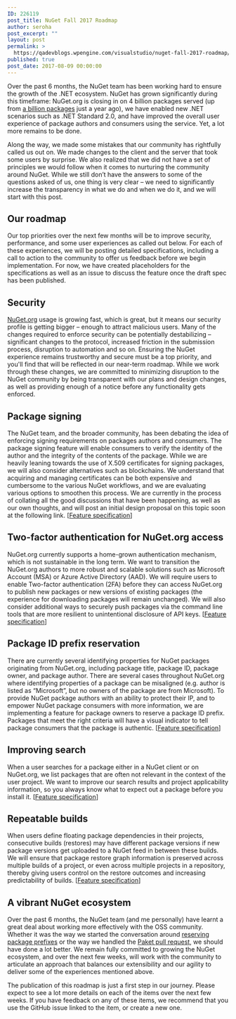 ```yaml
---
ID: 226119
post_title: NuGet Fall 2017 Roadmap
author: seroha
post_excerpt: ""
layout: post
permalink: >
  https://qadevblogs.wpengine.com/visualstudio/nuget-fall-2017-roadmap/
published: true
post_date: 2017-08-09 00:00:00
---
```

Over the past 6 months, the NuGet team has been working hard to ensure the growth of the .NET ecosystem. NuGet has grown significantly during this timeframe: NuGet.org is closing in on 4 billion packages served (up from [a billion packages][1] just a year ago), we have enabled new .NET scenarios such as .NET Standard 2.0, and have improved the overall user experience of package authors and consumers using the service. Yet, a lot more remains to be done.

Along the way, we made some mistakes that our community has rightfully called us out on. We made changes to the client and the server that took some users by surprise. We also realized that we did not have a set of principles we would follow when it comes to nurturing the community around NuGet. While we still don’t have the answers to some of the questions asked of us, one thing is very clear – we need to significantly increase the transparency in what we do and when we do it, and we will start with this post.

## Our roadmap

Our top priorities over the next few months will be to improve security, performance, and some user experiences as called out below. For each of these experiences, we will be posting detailed specifications, including a call to action to the community to offer us feedback before we begin implementation. For now, we have created placeholders for the specifications as well as an issue to discuss the feature once the draft spec has been published.

## Security

[NuGet.org][2] usage is growing fast, which is great, but it means our security profile is getting bigger – enough to attract malicious users. Many of the changes required to enforce security can be potentially destabilizing – significant changes to the protocol, increased friction in the submission process, disruption to automation and so on. Ensuring the NuGet experience remains trustworthy and secure must be a top priority, and you'll find that will be reflected in our near-term roadmap. While we work through these changes, we are committed to minimizing disruption to the NuGet community by being transparent with our plans and design changes, as well as providing enough of a notice before any functionality gets enforced.

## Package signing

The NuGet team, and the broader community, has been debating the idea of enforcing signing requirements on packages authors and consumers. The package signing feature will enable consumers to verify the identity of the author and the integrity of the contents of the package. While we are heavily leaning towards the use of X.509 certificates for signing packages, we will also consider alternatives such as blockchains. We understand that acquiring and managing certificates can be both expensive and cumbersome to the various NuGet workflows, and we are evaluating various options to smoothen this process. We are currently in the process of collating all the good discussions that have been happening, as well as our own thoughts, and will post an initial design proposal on this topic soon at the following link. [[Feature specification][3]]

## Two-factor authentication for NuGet.org access

NuGet.org currently supports a home-grown authentication mechanism, which is not sustainable in the long term. We want to transition the NuGet.org authors to more robust and scalable solutions such as Microsoft Account (MSA) or Azure Active Directory (AAD). We will require users to enable Two-factor authentication (2FA) before they can access NuGet.org to publish new packages or new versions of existing packages (the experience for downloading packages will remain unchanged). We will also consider additional ways to securely push packages via the command line tools that are more resilient to unintentional disclosure of API keys. [[Feature specification][4]]

## Package ID prefix reservation

There are currently several identifying properties for NuGet packages originating from NuGet.org, including package title, package ID, package owner, and package author. There are several cases throughout NuGet.org where identifying properties of a package can be misaligned (e.g. author is listed as “Microsoft”, but no owners of the package are from Microsoft). To provide NuGet package authors with an ability to protect their IP, and to empower NuGet package consumers with more information, we are implementing a feature for package owners to reserve a package ID prefix. Packages that meet the right criteria will have a visual indicator to tell package consumers that the package is authentic. [[Feature specification][5]]

## Improving search

When a user searches for a package either in a NuGet client or on NuGet.org, we list packages that are often not relevant in the context of the user project. We want to improve our search results and project applicability information, so you always know what to expect out a package before you install it. [[Feature specification][6]]

## Repeatable builds

When users define floating package dependencies in their projects, consecutive builds (restores) may have different package versions if new package versions get uploaded to a NuGet feed in between these builds. We will ensure that package restore graph information is preserved across multiple builds of a project, or even across multiple projects in a repository, thereby giving users control on the restore outcomes and increasing predictability of builds. [[Feature specification][7]]

## A vibrant NuGet ecosystem

Over the past 6 months, the NuGet team (and me personally) have learnt a great deal about working more effectively with the OSS community. Whether it was the way we started the conversation around [reserving package prefixes][8] or the way we handled the [Paket pull request][9], we should have done a lot better. We remain fully committed to growing the NuGet ecosystem, and over the next few weeks, will work with the community to articulate an approach that balances our extensibility and our agility to deliver some of the experiences mentioned above.

The publication of this roadmap is just a first step in our journey. Please expect to see a lot more details on each of the items over the next few weeks. If you have feedback on any of these items, we recommend that you use the GitHub issue linked to the item, or create a new one.

 [1]: http://blog.nuget.org/20160510/The-1st-Billion.1.html
 [2]: https://nuget.org/
 [3]: https://aka.ms/nuget-pkgsigning
 [4]: https://aka.ms/nuget-2fa
 [5]: https://aka.ms/nuget-pkg-id-reservation
 [6]: https://aka.ms/nuget-contextualsearch
 [7]: https://aka.ms/nuget-rptbuilds
 [8]: https://github.com/NuGet/Home/issues/5307
 [9]: https://github.com/NuGet/NuGetGallery/pull/4437